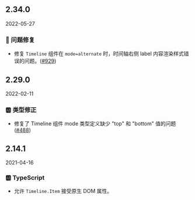 ## 2.34.0

2022-05-27

### 🐛 问题修复

- 修复 `Timeline` 组件在 `mode=alternate` 时，时间轴右侧 label 内容渲染样式错误的问题。([#929](https://github.com/arco-design/arco-design/pull/929))

## 2.29.0

2022-02-11

### 🆎 类型修正

- 修复了 Timeline 组件 mode 类型定义缺少 "top" 和 "bottom" 值的问题([#488](https://github.com/arco-design/arco-design/pull/488))

## 2.14.1

2021-04-16

### 🆎 TypeScript

- 允许 `Timeline.Item` 接受原生 DOM 属性。

